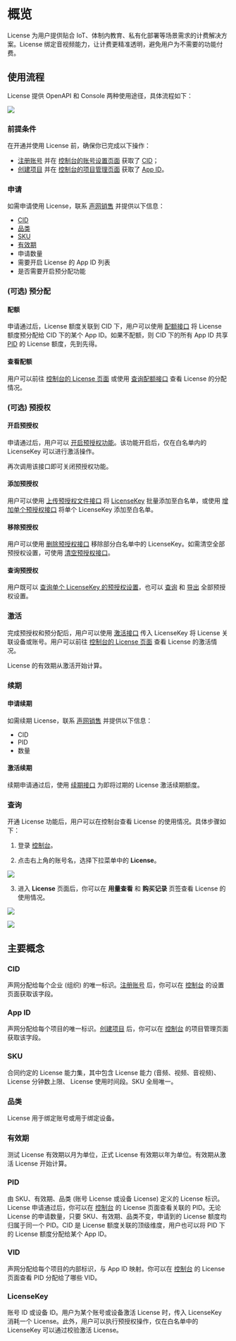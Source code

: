 # 概览

License 为用户提供贴合 IoT、体制内教育、私有化部署等场景需求的计费解决方案。License 绑定音视频能力，让计费更精准透明，避免用户为不需要的功能付费。



## 使用流程

License 提供 OpenAPI 和 Console 两种使用途径，具体流程如下：

![](https://web-cdn.agora.io/docs-files/1659020375844)


### 前提条件

在开通并使用 License 前，确保你已完成以下操作：
- [注册账号](https://docs.agora.io/cn/Agora%20Platform/sign_in_and_sign_up?platform=All%20Platforms#%E6%B3%A8%E5%86%8C%E8%B4%A6%E5%8F%B7) 并在 [控制台的账号设置页面](https://console.agora.io/settings/company) 获取了 [CID](#cid)；
- [创建项目](https://docs.agora.io/cn/Agora%20Platform/manage_projects?platform=All%20Platforms#%E5%88%9B%E5%BB%BA%E9%A1%B9%E7%9B%AE) 并在 [控制台的项目管理页面](https://console.agora.io/projects) 获取了 [App ID](#app-id)。


### 申请

如需申请使用 License，联系 [声网销售](mailto:sales@agora.io) 并提供以下信息：
- [CID](#cid)
- [品类](#品类)
- [SKU](#sku)
- [有效期](#有效期)
- 申请数量
- 需要开启 License 的 App ID 列表
- 是否需要开启预分配功能

### (可选) 预分配

#### 配额

申请通过后，License 额度关联到 CID 下，用户可以使用 [配额接口](./agora_console_license_restapi#配额) 将 License 额度预分配给 CID 下的某个 App ID。如果不配额，则 CID 下的所有 App ID 共享 [PID](#pid) 的 License 额度，先到先得。

#### 查看配额

用户可以前往 [控制台的 License 页面](https://console.agora.io/license/usage) 或使用 [查询配额接口](./agora_console_license_restapi#查询配额) 查看 License 的分配情况。

### (可选) 预授权

#### 开启预授权

申请通过后，用户可以 [开启预授权功能](./agora_console_license_restapi#开启预授权)。该功能开启后，仅在白名单内的 LicenseKey 可以进行激活操作。
<div class="alert note">再次调用该接口即可关闭预授权功能。</div>

#### 添加预授权

用户可以使用 [上传预授权文件接口](./agora_console_license_restapi#上传预授权文件) 将 [LicenseKey](#licensekey) 批量添加至白名单，或使用 [增加单个预授权接口](./agora_console_license_restapi#增加单个预授权) 将单个 LicenseKey 添加至白名单。

#### 移除预授权

用户可以使用 [删除预授权接口](./agora_console_license_restapi#删除预授权) 移除部分白名单中的 LicenseKey。如需清空全部预授权设置，可使用 [清空预授权接口](./agora_console_license_restapi#清空预授权)。

#### 查询预授权

用户既可以 [查询单个 LicenseKey 的预授权设置](./agora_console_license_restapi#查询单个预授权)，也可以 [查询](./agora_console_license_restapi#查询预授权) 和 [导出](./agora_console_license_restapi#导出预授权) 全部预授权设置。

### 激活

完成预授权和预分配后，用户可以使用 [激活接口](./agora_console_license_restapi#激活) 传入 LicenseKey 将 License 关联设备或账号。用户可以前往 [控制台的 License 页面](https://console.agora.io/license/usage) 查看 License 的激活情况。
<div class="alert note">License 的有效期从激活开始计算。</div>

### 续期

#### 申请续期

如需续期 License，联系 [声网销售](mailto:sales@agora.io) 并提供以下信息：
- CID
- PID
- 数量

#### 激活续期

续期申请通过后，使用 [续期接口](./agora_console_license_restapi#续期) 为即将过期的 License 激活续期额度。

### 查询

开通 License 功能后，用户可以在控制台查看 License 的使用情况。具体步骤如下：

1. 登录 [控制台](https://console.agora.io/)。

2. 点击右上角的账号名，选择下拉菜单中的 **License**。

![](https://web-cdn.agora.io/docs-files/1658917397547)

3. 进入 **License** 页面后，你可以在 **用量查看** 和 **购买记录** 页签查看 License 的使用情况。

![](https://web-cdn.agora.io/docs-files/1658917840914)

![](https://web-cdn.agora.io/docs-files/1658918100541)




## 主要概念

### CID  
声网分配给每个企业 (组织) 的唯一标识。[注册账号](https://docs.agora.io/cn/Agora%20Platform/sign_in_and_sign_up?platform=All%20Platforms#%E6%B3%A8%E5%86%8C%E8%B4%A6%E5%8F%B7) 后，你可以在 [控制台](https://console.agora.io/settings/company) 的设置页面获取该字段。

### App ID  
声网分配给每个项目的唯一标识。[创建项目](https://docs.agora.io/cn/Agora%20Platform/manage_projects?platform=All%20Platforms#%E5%88%9B%E5%BB%BA%E9%A1%B9%E7%9B%AE) 后，你可以在 [控制台](https://console.agora.io/projects) 的项目管理页面获取该字段。

### SKU  
合同约定的 License 能力集，其中包含 License 能力 (音频、视频、音视频)、License 分钟数上限、 License 使用时间段。SKU 全局唯一。

### 品类
License 用于绑定账号或用于绑定设备。

### 有效期
测试 License 有效期以月为单位，正式 License 有效期以年为单位。有效期从激活 License 开始计算。

### PID  
由 SKU、有效期、品类 (账号 License 或设备 License) 定义的 License 标识。License 申请通过后，你可以在 [控制台](https://console.agora.io/license/usage) 的 License 页面查看关联的 PID。无论 License 的申请数量，只要 SKU、有效期、品类不变，申请到的 License 额度均归属于同一个 PID。CID 是 License 额度关联的顶级维度，用户也可以将 PID 下的 License 额度分配给某个 App ID。

### VID
声网分配给每个项目的内部标识，与 App ID 映射。你可以在 [控制台](https://console.agora.io/license/usage) 的 License 页面查看 PID 分配给了哪些 VID。

### LicenseKey
账号 ID 或设备 ID。用户为某个账号或设备激活 License 时，传入 LicenseKey 消耗一个 License。此外，用户可以执行预授权操作，仅在白名单中的 LicenseKey 可以通过校验激活 License。